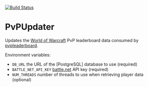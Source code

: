 [![Build Status](https://travis-ci.org/Exupery/pvpupdater.svg)](https://travis-ci.org/Exupery/pvpupdater)
# PvPUpdater

Updates the [World of Warcraft](https://worldofwarcraft.com/en-us/) PvP leaderboard data consumed by [pvpleaderboard](https://github.com/Exupery/pvpleaderboard).

Environment variables:
* `DB_URL` the URL of the [PostgreSQL] database to use (required)
* `BATTLE_NET_API_KEY` [battle.net](https://dev.battle.net/) API key (required)
* `NUM_THREADS` number of threads to use when retrieving player data (optional)
